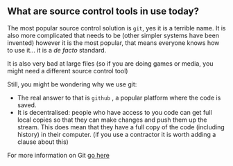 ## What are source control tools in use today?

The most popular source control solution is `git`, yes it is a terrible name. It is also more complicated that needs to be (other simpler systems have been invented) however it is the most popular, that means everyone knows how to use it... it is a *de facto* standard. 

It is also very bad at large files (so if you are doing games or media, you might need a different source control tool)

Still, you might be wondering why we use git:

- The real answer to that is `github` , a popular platform where the code is saved.
- It is decentralised: people who have access to you code can get full local copies so that they can make changes and push them up the stream. This does mean that they have a full copy of the code (including history) in their computer. (if you use a contractor it is worth adding a clause about this)

For more information on Git [go here](https://www.simplilearn.com/tutorials/git-tutorial/what-is-git) 
